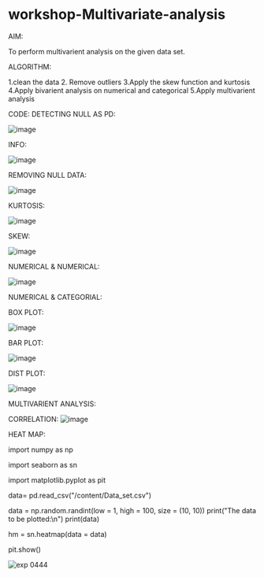 # workshop-Multivariate-analysis
AIM:

To perform multivarient analysis on the given data set.

ALGORITHM:

1.clean the data
2. Remove outliers
3.Apply the skew function and kurtosis
4.Apply bivarient analysis on numerical and categorical
5.Apply multivarient analysis

CODE: 
DETECTING NULL AS PD:

![image](https://user-images.githubusercontent.com/114581999/192780519-6331eb58-5953-4b44-b5ce-805e46e9d42c.png)

INFO:

![image](https://user-images.githubusercontent.com/114581999/192780576-7cdfe12b-9516-4615-aaa0-895f53db94f1.png)

REMOVING NULL DATA:

![image](https://user-images.githubusercontent.com/114581999/192780695-75d57f96-b6b8-43bc-8578-981afa93c770.png)

KURTOSIS:

![image](https://user-images.githubusercontent.com/114581999/192780796-9278dd01-1f7a-4746-9cd3-1e9b66f1c2a2.png)

SKEW:

![image](https://user-images.githubusercontent.com/114581999/192780873-3c4d75f6-6b38-479c-9506-aadae0696f7c.png)

NUMERICAL & NUMERICAL:

![image](https://user-images.githubusercontent.com/114581999/192780952-ad0deeb5-d372-439b-83ac-7081620afc72.png)

NUMERICAL & CATEGORIAL:

BOX PLOT:

![image](https://user-images.githubusercontent.com/114581999/192781084-e6ff0bad-2acf-4448-9104-39a96133c571.png)

BAR PLOT:

![image](https://user-images.githubusercontent.com/114581999/192781157-3880ab8e-f14e-4f6a-be5d-a3e4844e692a.png)

DIST PLOT:

![image](https://user-images.githubusercontent.com/114581999/192781276-8b6f80fd-8ca3-4a63-a472-281379cf5b4d.png)

MULTIVARIENT ANALYSIS:

CORRELATION:
![image](https://user-images.githubusercontent.com/114581999/192781387-da04b4a5-e2cc-4754-be82-a9c04d797a9d.png)

HEAT MAP:

import numpy as np

import seaborn as sn

import matpIotIib.pypIot as pit

data= pd.read_csv("/content/Data_set.csv")

data = np.random.randint(low = 1, high = 100, size = (10, 10)) print("The data to be plotted:\n")
print(data)

hm = sn.heatmap(data = data)

pit.show()

![exp 0444](https://user-images.githubusercontent.com/114581999/192781778-49357100-2792-4b7e-8f43-0d34e82bb22b.png)


